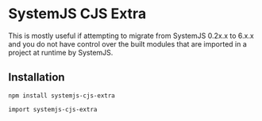 # SystemJS CJS Extra

This is mostly useful if attempting to migrate from SystemJS 0.2x.x to 6.x.x and you do not have control over the built modules that are imported in a project at runtime by SystemJS.

## Installation

`npm install systemjs-cjs-extra`

`import systemjs-cjs-extra`
